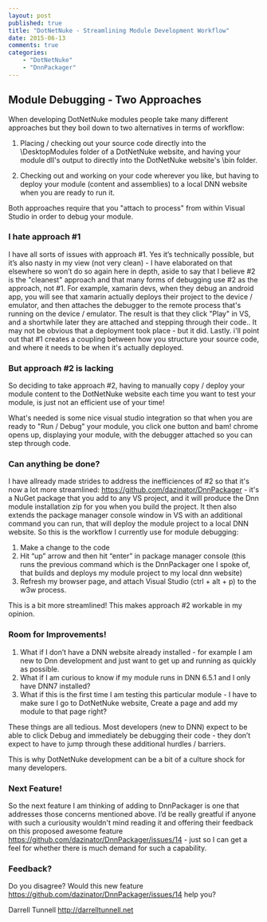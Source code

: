 ```yaml
---
layout: post
published: true
title: "DotNetNuke - Streamlining Module Development Workflow"
date: 2015-06-13
comments: true
categories: 
    - "DotNetNuke"
    - "DnnPackager"
---
```




## Module Debugging - Two Approaches

When developing DotNetNuke modules people take many different approaches but they boil down to two alternatives in terms of workflow:

1. Placing / checking out your source code directly into the \DesktopModules folder of a DotNetNuke website, and having your module dll's output to directly into the DotNetNuke website's \bin folder.

2. Checking out and working on your code wherever you like, but having to deploy your module (content and assemblies) to a local DNN website when you are ready to run it.

Both approaches require that you "attach to process" from within Visual Studio in order to debug your module.

<!-- more -->
### I hate approach #1
I have all sorts of issues with approach #1. Yes it’s technically possible, but it’s also nasty in my view (not very clean) - I have elaborated on that elsewhere so won’t do so again here in depth, aside to say that I believe #2 is the "cleanest" approach and that many forms of debugging use #2 as the approach, not #1. For example, xamarin devs, when they debug an android app, you will see that xamarin actually deploys their project to the device / emulator, and then attaches the debugger to the remote process that's running on the device / emulator. The result is that they click "Play" in VS, and a shortwhile later they are attached and stepping through their code.. It may not be obvious that a deployment took place - but it did. Lastly. i'll point out that #1 creates a coupling between how you structure your source code, and where it needs to be when it's actually deployed. 

### But approach #2 is lacking
So deciding to take approach #2, having to manually copy / deploy your module content  to the DotNetNuke website each time you want to test your module, is just not an efficient use of your time!

What's needed is some nice visual studio integration so that when you are ready to "Run / Debug" your module, you click one button and bam! chrome opens up, displaying your module, with the debugger attached so you can step through code.

### Can anything be done?
I have allready made strides to address the inefficiences of #2 so that it's now a lot more streamlined: https://github.com/dazinator/DnnPackager - it's a NuGet package that you add to any VS project, and it will produce the Dnn module installation zip for you when you build the project. It then also extends the package manager console window in VS with an additional command you can run, that will deploy the module project to a local DNN website. So this is the workflow I currently use for module debugging:

1. Make a change to the code
2. Hit “up” arrow and then hit “enter” in package manager console (this runs the previous command which is the DnnPackager one I spoke of, that builds and deploys my module project to my local dnn website)
3. Refresh my browser page, and attach Visual Studio (ctrl + alt + p) to the w3w process.

This is a bit more streamlined! This makes approach #2 workable in my opinion.

### Room for Improvements!
1. What if I don’t have a DNN website already installed - for example I am new to Dnn development and just want to get up and running as quickly as possible.
2. What if I am curious to know if my module runs in DNN 6.5.1 and I only have DNN7 installed? 
3. What if this is the first time I am testing this particular module - I have to make sure I go to DotNetNuke website, Create a page and add my module to that page right?

These things are all tedious. Most developers (new to DNN) expect to be able to click Debug and immediately be debugging their code - they don’t expect to have to jump through these additional hurdles / barriers.

This is why DotNetNuke development can be a bit of a culture shock for many developers.

### Next Feature!
So the next feature I am thinking of adding to DnnPackager is one that addresses those concerns mentioned above. I’d be really greatful if anyone with such a curiousity wouldn't mind reading it and offering their feedback on this proposed awesome feature https://github.com/dazinator/DnnPackager/issues/14 - just so I can get a feel for whether there is much demand for such a capability. 

### Feedback?
Do you disagree?
Would this new feature https://github.com/dazinator/DnnPackager/issues/14 help you?


Darrell Tunnell
http://darrelltunnell.net
